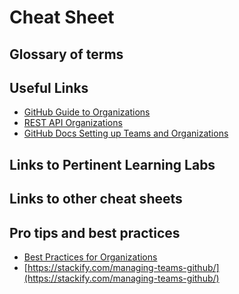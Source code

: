 # Cheat Sheet

## Glossary of terms

## Useful Links
- [GitHub Guide to Organizations](https://resources.github.com/downloads/github-guide-to-organizations.pdf)
- [REST API Organizations](https://docs.github.com/en/free-pro-team@latest/rest/reference/orgs)
- [GitHub Docs Setting up Teams and Organizations](https://docs.github.com/en/free-pro-team@latest/github/setting-up-and-managing-organizations-and-teams)


## Links to Pertinent Learning Labs

## Links to other cheat sheets

## Pro tips and best practices
<!-- review best practices; engineering/implementation to assist with general engineering implementation, QOL type things 
\[ ] do and do not list?
\[ ] common errors?
\[ ] shameless plug for implementation team? -->
- [Best Practices for Organizations](https://github.community/t/best-practices-for-organizations/10205)
- [https://stackify.com/managing-teams-github/](https://stackify.com/managing-teams-github/)

